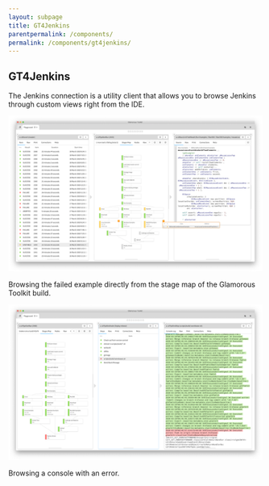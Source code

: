 ```yaml
---
layout: subpage
title: GT4Jenkins
parentpermalink: /components/
permalink: /components/gt4jenkins/
---
```


<section id="exemplifier">
	<div class="container pt-5 pb-5 jumbotron-small">
    <div class="row">
      <div class="col-md-12">
        <h1>GT4Jenkins</h1>
        <p class="lead">The Jenkins connection is a utility client that allows you to browse Jenkins through custom views right from the IDE.</p>
         <div class="sample">
          <img src="/assets/pictures/gtr-jenkins-failed-examples.png">
          <div class="picture-caption">
            <p>Browsing the failed example directly from the stage map of the Glamorous Toolkit build.</p>
          </div>
        </div>
        <div class="sample">
          <img src="/assets/pictures/gtr-jenkins-error-log.png">
          <div class="picture-caption">
            <p>Browsing a console with an error.</p>
          </div>
        </div>
		  </div>			
    </div>
	</div>
</section>
